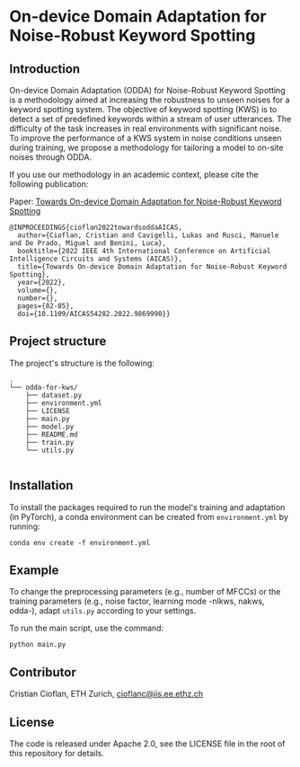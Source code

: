 # On-device Domain Adaptation for Noise-Robust Keyword Spotting

## Introduction

On-device Domain Adaptation (ODDA) for Noise-Robust Keyword Spotting is a methodology aimed at increasing the robustness to unseen noises for a keyword spotting system. The objective of keyword spotting (KWS) is to detect a set of predefined keywords within a stream of user utterances. The difficulty of the task increases in real environments with significant noise. To improve the performance of a KWS system in noise conditions unseen during training, we propose a methodology for tailoring a model to on-site noises through ODDA.

If you use our methodology in an academic context, please cite the following publication:

Paper: [Towards On-device Domain Adaptation for Noise-Robust Keyword Spotting](https://ieeexplore.ieee.org/document/9869990)

```
@INPROCEEDINGS{cioflan2022towardsoddaAICAS,
  author={Cioflan, Cristian and Cavigelli, Lukas and Rusci, Manuele and De Prado, Miguel and Benini, Luca},
  booktitle={2022 IEEE 4th International Conference on Artificial Intelligence Circuits and Systems (AICAS)}, 
  title={Towards On-device Domain Adaptation for Noise-Robust Keyword Spotting}, 
  year={2022},
  volume={},
  number={},
  pages={82-85},
  doi={10.1109/AICAS54282.2022.9869990}}

```

## Project structure 

The project's structure is the following:

```
.
└── odda-for-kws/
    ├── dataset.py
    ├── environment.yml
    ├── LICENSE
    ├── main.py
    ├── model.py
    ├── README.md
    ├── train.py
    └── utils.py
    
```

## Installation

To install the packages required to run the model's training and adaptation (in PyTorch), a conda environment can be created from `environment.yml` by running:
```
conda env create -f environment.yml
```
## Example

To change the preprocessing parameters (e.g., number of MFCCs) or the training parameters (e.g., noise factor, learning mode -nlkws, nakws, odda-), adapt ```utils.py``` according to your settings. 

To run the main script, use the command:
```
python main.py
```

## Contributor
Cristian Cioflan, ETH Zurich, [cioflanc@iis.ee.ethz.ch](cioflanc@iis.ee.ethz.ch)


## License
The code is released under Apache 2.0, see the LICENSE file in the root of this repository for details.
